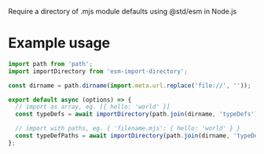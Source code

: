 Require a directory of .mjs module defaults using @std/esm in Node.js

Example usage
=============

```js
import path from 'path';
import importDirectory from 'esm-import-directory';

const dirname = path.dirname(import.meta.url.replace('file://', ''));

export default async (options) => {
  // import as array, eg. [{ hello: 'world' }]
  const typeDefs = await importDirectory(path.join(dirname, 'typeDefs'));

  // import with paths, eg. { 'filename.mjs': { hello: 'world' } }
  const typeDefPaths = await importDirectory(path.join(dirname, 'typeDefs'), { paths: true });  
};
```
